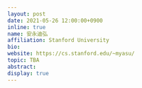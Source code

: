 ```yaml
---
layout: post
date: 2021-05-26 12:00:00+0900
inline: true
name: 安永迪弘
affiliation: Stanford University
bio: 
website: https://cs.stanford.edu/~myasu/
topic: TBA
abstract: 
display: true
---
```



